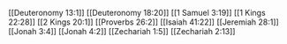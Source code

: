 [[Deuteronomy 13:1]]
[[Deuteronomy 18:20]]
[[1 Samuel 3:19]]
[[1 Kings 22:28]]
[[2 Kings 20:1]]
[[Proverbs 26:2]]
[[Isaiah 41:22]]
[[Jeremiah 28:1]]
[[Jonah 3:4]]
[[Jonah 4:2]]
[[Zechariah 1:5]]
[[Zechariah 2:13]]
